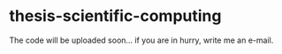 # thesis-scientific-computing

The code will be uploaded soon... if you are in hurry, write me an e-mail.
